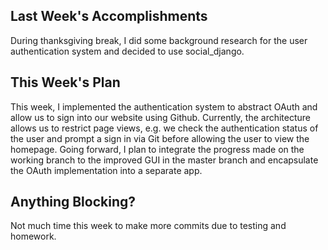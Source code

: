 ## Last Week's Accomplishments

During thanksgiving break, I did some background research for the user 
authentication system and decided to use social_django. 

## This Week's Plan

This week, I implemented the authentication system to abstract OAuth
and allow us to sign into our website using Github. Currently, the
architecture allows us to restrict page views, e.g. we check the 
authentication status of the user and prompt a sign in via Git before
allowing the user to view the homepage. Going forward, I plan to 
integrate the progress made on the working branch to the improved
GUI in the master branch and encapsulate the OAuth implementation into
a separate app.  

## Anything Blocking?

Not much time this week to make more commits due to testing and homework.